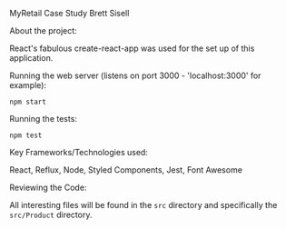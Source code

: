 MyRetail Case Study
Brett Sisell


About the project:

React's fabulous create-react-app was used for the set up of this application.

Running the web server (listens on port 3000 - 'localhost:3000' for example):
	
	npm start

Running the tests:

	npm test


Key Frameworks/Technologies used:

React, Reflux, Node, Styled Components, Jest, Font Awesome


Reviewing the Code:

All interesting files will be found in the `src` directory and specifically the `src/Product` directory.

